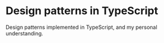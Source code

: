# Design patterns in TypeScript

Design patterns implemented in TypeScript, and my personal understanding.
